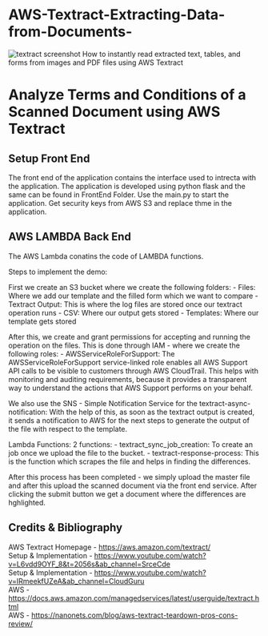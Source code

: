# AWS-Textract-Extracting-Data-from-Documents-

![textract screenshot](https://user-images.githubusercontent.com/125685678/221339789-1b73b261-ddff-4840-9aea-14f5f2868d08.jpg)
How to instantly read extracted text, tables, and forms from images and PDF files using AWS Textract
# Analyze Terms and Conditions of a Scanned Document using AWS Textract

## Setup Front End
The front end of the application contains the interface used to intrecta with the application. The application is developed using python flask and the same can be found in FrontEnd Folder. Use the main.py to start the application. Get security keys from AWS S3 and replace thme in the application.

## AWS LAMBDA Back End 
The AWS Lambda conatins the code of LAMBDA functions.

Steps to implement the demo:

First we create an S3 bucket where we create the following folders: - Files: Where we add our template and the filled form which we want to compare - Textract Output: This is where the log files are stored once our textract operation runs - CSV: Where our output gets stored - Templates: Where our template gets stored

After this, we create and grant permissions for accepting and running the operation on the files. This is done through IAM - where we create the following roles: - AWSServiceRoleForSupport: The AWSServiceRoleForSupport service-linked role enables all AWS Support API calls to be visible to customers through AWS CloudTrail. This helps with monitoring and auditing requirements, because it provides a transparent way to understand the actions that AWS Support performs on your behalf.

We also use the SNS - Simple Notification Service for the textract-async-notification: With the help of this, as soon as the textract output is created, it sends a notification to AWS for the next steps to generate the output of the file with respect to the template.

Lambda Functions: 2 functions: - textract_sync_job_creation: To create an job once we upload the file to the bucket. - textract-response-process: This is the function which scrapes the file and helps in finding the differences.

After this process has been completed - we simply upload the master file and after this upload the scanned document via the front end service. After clicking the submit button we get a document where the differences are hghlighted.

## Credits & Bibliography

AWS Textract Homepage - https://aws.amazon.com/textract/  
Setup & Implementation - https://www.youtube.com/watch?v=L6vdd9OYF_8&t=2056s&ab_channel=SrceCde  
Setup & Implementation - https://www.youtube.com/watch?v=IRmeekfUZeA&ab_channel=CloudGuru  
AWS - https://docs.aws.amazon.com/managedservices/latest/userguide/textract.html  
AWS - https://nanonets.com/blog/aws-textract-teardown-pros-cons-review/  
